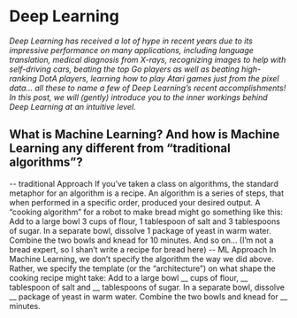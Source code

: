# Deep Learning

_Deep Learning has received a lot of hype in recent years due to its impressive performance on many applications, including language translation, medical diagnosis from X-rays, recognizing images to help with self-driving cars, beating the top Go players as well as beating high-ranking DotA players, learning how to play Atari games just from the pixel data… all these to name a few of Deep Learning’s recent accomplishments! In this post, we will (gently) introduce you to the inner workings behind Deep Learning at an intuitive level._

## **What is Machine Learning? And how is Machine Learning any different from “traditional algorithms”?**
-- traditional Approach
If you’ve taken a class on algorithms, the standard metaphor for an algorithm is a recipe. An algorithm is a series of steps, that when performed in a specific order, produced your desired output. A “cooking algorithm” for a robot to make bread might go something like this:
Add to a large bowl 3 cups of flour, 1 tablespoon of salt and 3 tablespoons of sugar.
In a separate bowl, dissolve 1 package of yeast in warm water.
Combine the two bowls and knead for 10 minutes.
And so on… (I’m not a bread expert, so I shan’t write a recipe for bread here)
-- ML Approach
In Machine Learning, we don’t specify the algorithm the way we did above. Rather, we specify the template (or the “architecture”) on what shape the cooking recipe might take:
Add to a large bowl __ cups of flour, __ tablespoon of salt and __ tablespoons of sugar.
In a separate bowl, dissolve __ package of yeast in warm water.
Combine the two bowls and knead for __ minutes.



